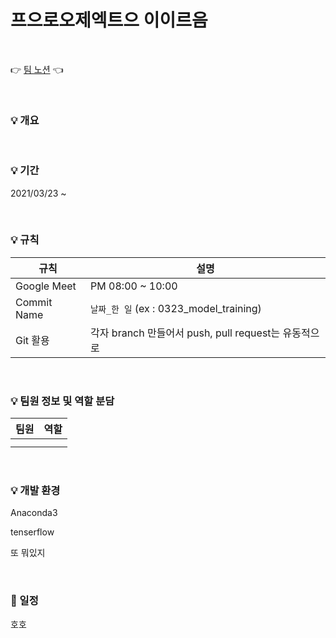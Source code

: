 # 프으로오제엑트으 이이르음



<br />

👉 [팀 노션](https://www.notion.so/afbfde8986d8406aae4d0f32908288a3) 👈

<br />

### 💡 개요



<br />


### 💡 기간

2021/03/23 ~ 


<br />


### 💡 규칙

| 규칙        | 설명                                                 |
| ----------- | ---------------------------------------------------- |
| Google Meet | PM 08:00 ~ 10:00                                     |
| Commit Name | `날짜_한 일` (ex : 0323_model_training)              |
| Git 활용    | 각자 branch 만들어서 push, pull request는 유동적으로 |

<br />


### 💡 팀원 정보 및 역할 분담

| 팀원 | 역할 |
| ---- | ---- |
|      |      |
|      |      |

<br />


### 💡 개발 환경

Anaconda3

tenserflow

또 뭐있지

<br />


### 📅 일정

호호

<br />


